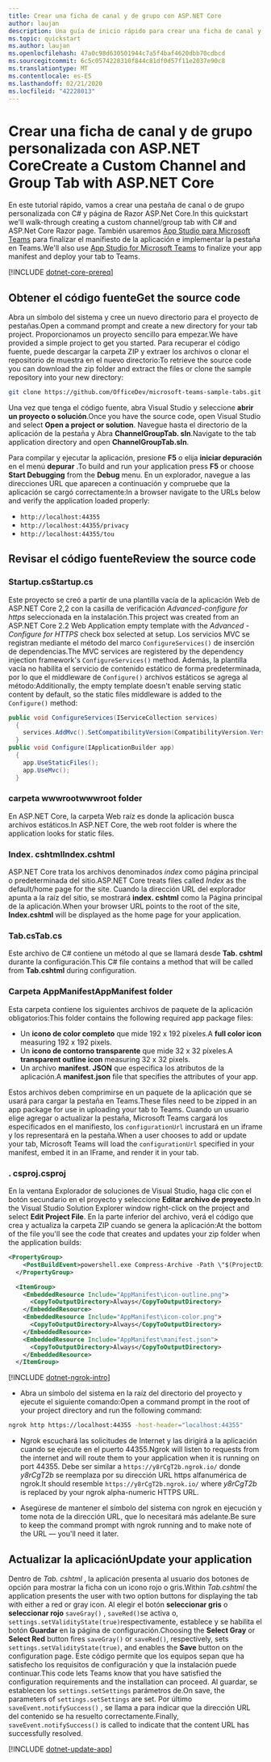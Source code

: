```yaml
---
title: Crear una ficha de canal y de grupo con ASP.NET Core
author: laujan
description: Una guía de inicio rápido para crear una ficha de canal y de grupo personalizada con ASP.NET Core.
ms.topic: quickstart
ms.author: laujan
ms.openlocfilehash: 47a0c98d630501944c7a5f4baf4620dbb70cdbcd
ms.sourcegitcommit: 6c5c0574228310f844c81df0d57f11e2037e90c8
ms.translationtype: MT
ms.contentlocale: es-ES
ms.lasthandoff: 02/21/2020
ms.locfileid: "42228013"
---
```

# <a name="create-a-custom-channel-and-group-tab-with-aspnet-core"></a><span data-ttu-id="811c4-103">Crear una ficha de canal y de grupo personalizada con ASP.NET Core</span><span class="sxs-lookup"><span data-stu-id="811c4-103">Create a Custom Channel and Group Tab with ASP.NET Core</span></span>

<span data-ttu-id="811c4-104">En este tutorial rápido, vamos a crear una pestaña de canal o de grupo personalizada con C# y página de Razor ASP.Net Core.</span><span class="sxs-lookup"><span data-stu-id="811c4-104">In this quickstart we'll walk-through creating a custom channel/group tab with C# and ASP.Net Core Razor page.</span></span> <span data-ttu-id="811c4-105">También usaremos [App Studio para Microsoft Teams](~/concepts/build-and-test/app-studio-overview.md) para finalizar el manifiesto de la aplicación e implementar la pestaña en Teams.</span><span class="sxs-lookup"><span data-stu-id="811c4-105">We'll also use [App Studio for Microsoft Teams](~/concepts/build-and-test/app-studio-overview.md) to finalize your app manifest and deploy your tab to Teams.</span></span>

[!INCLUDE [dotnet-core-prereq](~/includes/tabs/dotnet-core-prereq.md)]

## <a name="get-the-source-code"></a><span data-ttu-id="811c4-106">Obtener el código fuente</span><span class="sxs-lookup"><span data-stu-id="811c4-106">Get the source code</span></span>

<span data-ttu-id="811c4-107">Abra un símbolo del sistema y cree un nuevo directorio para el proyecto de pestañas.</span><span class="sxs-lookup"><span data-stu-id="811c4-107">Open a command prompt and create a new directory for your tab project.</span></span> <span data-ttu-id="811c4-108">Proporcionamos un proyecto sencillo para empezar.</span><span class="sxs-lookup"><span data-stu-id="811c4-108">We have provided a simple project to get you started.</span></span> <span data-ttu-id="811c4-109">Para recuperar el código fuente, puede descargar la carpeta ZIP y extraer los archivos o clonar el repositorio de muestra en el nuevo directorio:</span><span class="sxs-lookup"><span data-stu-id="811c4-109">To retrieve the source code you can download the zip folder and extract the files or clone the sample repository into your new directory:</span></span>

```bash
git clone https://github.com/OfficeDev/microsoft-teams-sample-tabs.git
```

<span data-ttu-id="811c4-110">Una vez que tenga el código fuente, abra Visual Studio y seleccione **abrir un proyecto o solución**.</span><span class="sxs-lookup"><span data-stu-id="811c4-110">Once you have the source code, open Visual Studio and select **Open a project or solution**.</span></span> <span data-ttu-id="811c4-111">Navegue hasta el directorio de la aplicación de la pestaña y Abra **ChannelGroupTab. sln**.</span><span class="sxs-lookup"><span data-stu-id="811c4-111">Navigate to the tab application directory and open **ChannelGroupTab.sln**.</span></span>

<span data-ttu-id="811c4-112">Para compilar y ejecutar la aplicación, presione **F5** o elija **iniciar depuración** en el menú **depurar** .</span><span class="sxs-lookup"><span data-stu-id="811c4-112">To build and run your application press **F5** or choose **Start Debugging** from the **Debug** menu.</span></span> <span data-ttu-id="811c4-113">En un explorador, navegue a las direcciones URL que aparecen a continuación y compruebe que la aplicación se cargó correctamente:</span><span class="sxs-lookup"><span data-stu-id="811c4-113">In a browser navigate to the URLs below and verify the application loaded properly:</span></span>

- `http://localhost:44355`
- `http://localhost:44355/privacy`
- `http://localhost:44355/tou`

## <a name="review-the-source-code"></a><span data-ttu-id="811c4-114">Revisar el código fuente</span><span class="sxs-lookup"><span data-stu-id="811c4-114">Review the source code</span></span>

### <a name="startupcs"></a><span data-ttu-id="811c4-115">Startup.cs</span><span class="sxs-lookup"><span data-stu-id="811c4-115">Startup.cs</span></span>

<span data-ttu-id="811c4-116">Este proyecto se creó a partir de una plantilla vacía de la aplicación Web de ASP.NET Core 2,2 con la casilla de verificación *Advanced-configure for https* seleccionada en la instalación.</span><span class="sxs-lookup"><span data-stu-id="811c4-116">This project was created from an ASP.NET Core 2.2 Web Application empty template with the *Advanced - Configure for HTTPS* check box selected at setup.</span></span> <span data-ttu-id="811c4-117">Los servicios MVC se registran mediante el método del marco `ConfigureServices()` de inserción de dependencias.</span><span class="sxs-lookup"><span data-stu-id="811c4-117">The MVC services are registered by the dependency injection framework's `ConfigureServices()` method.</span></span> <span data-ttu-id="811c4-118">Además, la plantilla vacía no habilita el servicio de contenido estático de forma predeterminada, por lo que el middleware de `Configure()` archivos estáticos se agrega al método:</span><span class="sxs-lookup"><span data-stu-id="811c4-118">Additionally, the empty template doesn't enable serving static content by default, so the static files middleware is added to the `Configure()` method:</span></span>

```csharp
public void ConfigureServices(IServiceCollection services)
  {
    services.AddMvc().SetCompatibilityVersion(CompatibilityVersion.Version_2_2);
  }
public void Configure(IApplicationBuilder app)
  {
    app.UseStaticFiles();
    app.UseMvc();
  }
```

### <a name="wwwroot-folder"></a><span data-ttu-id="811c4-119">carpeta wwwroot</span><span class="sxs-lookup"><span data-stu-id="811c4-119">wwwroot folder</span></span>

<span data-ttu-id="811c4-120">En ASP.NET Core, la carpeta Web raíz es donde la aplicación busca archivos estáticos.</span><span class="sxs-lookup"><span data-stu-id="811c4-120">In ASP.NET Core, the web root folder is where the application looks for static files.</span></span>

### <a name="indexcshtml"></a><span data-ttu-id="811c4-121">Index. cshtml</span><span class="sxs-lookup"><span data-stu-id="811c4-121">Index.cshtml</span></span>

<span data-ttu-id="811c4-122">ASP.NET Core trata los archivos denominados *index* como página principal o predeterminada del sitio.</span><span class="sxs-lookup"><span data-stu-id="811c4-122">ASP.NET Core treats files called *Index* as the default/home page for the site.</span></span> <span data-ttu-id="811c4-123">Cuando la dirección URL del explorador apunta a la raíz del sitio, se mostrará **index. cshtml** como la Página principal de la aplicación.</span><span class="sxs-lookup"><span data-stu-id="811c4-123">When your browser URL points to the root of the site, **Index.cshtml** will be displayed as the home page for your application.</span></span>

### <a name="tabcs"></a><span data-ttu-id="811c4-124">Tab.cs</span><span class="sxs-lookup"><span data-stu-id="811c4-124">Tab.cs</span></span>

<span data-ttu-id="811c4-125">Este archivo de C# contiene un método al que se llamará desde **Tab. cshtml** durante la configuración.</span><span class="sxs-lookup"><span data-stu-id="811c4-125">This C# file contains a method that will be called from **Tab.cshtml** during configuration.</span></span>

### <a name="appmanifest-folder"></a><span data-ttu-id="811c4-126">Carpeta AppManifest</span><span class="sxs-lookup"><span data-stu-id="811c4-126">AppManifest folder</span></span>

<span data-ttu-id="811c4-127">Esta carpeta contiene los siguientes archivos de paquete de la aplicación obligatorios:</span><span class="sxs-lookup"><span data-stu-id="811c4-127">This folder contains the following required app package files:</span></span>

- <span data-ttu-id="811c4-128">Un **icono de color completo** que mide 192 x 192 píxeles.</span><span class="sxs-lookup"><span data-stu-id="811c4-128">A **full color icon** measuring 192 x 192 pixels.</span></span>
- <span data-ttu-id="811c4-129">Un **icono de contorno transparente** que mide 32 x 32 píxeles.</span><span class="sxs-lookup"><span data-stu-id="811c4-129">A **transparent outline icon** measuring 32 x 32 pixels.</span></span>
- <span data-ttu-id="811c4-130">Un archivo **manifest. JSON** que especifica los atributos de la aplicación.</span><span class="sxs-lookup"><span data-stu-id="811c4-130">A **manifest.json** file that specifies the attributes of your app.</span></span>

<span data-ttu-id="811c4-131">Estos archivos deben comprimirse en un paquete de la aplicación que se usará para cargar la pestaña en Teams.</span><span class="sxs-lookup"><span data-stu-id="811c4-131">These files need to be zipped in an app package for use in uploading your tab to Teams.</span></span> <span data-ttu-id="811c4-132">Cuando un usuario elige agregar o actualizar la pestaña, Microsoft Teams cargará los especificados en el manifiesto, los `configurationUrl` incrustará en un iframe y los representará en la pestaña.</span><span class="sxs-lookup"><span data-stu-id="811c4-132">When a user chooses to add or update your tab, Microsoft Teams will load the `configurationUrl` specified in your manifest, embed it in an IFrame, and render it in your tab.</span></span>

### <a name="csproj"></a><span data-ttu-id="811c4-133">. csproj</span><span class="sxs-lookup"><span data-stu-id="811c4-133">.csproj</span></span>

<span data-ttu-id="811c4-134">En la ventana Explorador de soluciones de Visual Studio, haga clic con el botón secundario en el proyecto y seleccione **Editar archivo de proyecto**.</span><span class="sxs-lookup"><span data-stu-id="811c4-134">In the Visual Studio Solution Explorer window right-click on the project and select **Edit Project File**.</span></span> <span data-ttu-id="811c4-135">En la parte inferior del archivo, verá el código que crea y actualiza la carpeta ZIP cuando se genera la aplicación:</span><span class="sxs-lookup"><span data-stu-id="811c4-135">At the bottom of the file you'll see the code that creates and updates your zip folder when the application builds:</span></span>

```xml
<PropertyGroup>
    <PostBuildEvent>powershell.exe Compress-Archive -Path \"$(ProjectDir)AppManifest\*\" -DestinationPath \"$(TargetDir)tab.zip\" -Force</PostBuildEvent>
  </PropertyGroup>

  <ItemGroup>
    <EmbeddedResource Include="AppManifest\icon-outline.png">
      <CopyToOutputDirectory>Always</CopyToOutputDirectory>
    </EmbeddedResource>
    <EmbeddedResource Include="AppManifest\icon-color.png">
      <CopyToOutputDirectory>Always</CopyToOutputDirectory>
    </EmbeddedResource>
    <EmbeddedResource Include="AppManifest\manifest.json">
      <CopyToOutputDirectory>Always</CopyToOutputDirectory>
    </EmbeddedResource>
  </ItemGroup>
```

[!INCLUDE [dotnet-ngrok-intro](~/includes/tabs/dotnet-ngrok-intro.md)]

- <span data-ttu-id="811c4-136">Abra un símbolo del sistema en la raíz del directorio del proyecto y ejecute el siguiente comando:</span><span class="sxs-lookup"><span data-stu-id="811c4-136">Open a command prompt in the root of your project directory and run the following command:</span></span>

```bash
ngrok http https://localhost:44355 -host-header="localhost:44355"
```

- <span data-ttu-id="811c4-137">Ngrok escuchará las solicitudes de Internet y las dirigirá a la aplicación cuando se ejecute en el puerto 44355.</span><span class="sxs-lookup"><span data-stu-id="811c4-137">Ngrok will listen to requests from the internet and will route them to your application when it is running on port 44355.</span></span> <span data-ttu-id="811c4-138">Debe ser similar a `https://y8rCgT2b.ngrok.io/` donde *y8rCgT2b* se reemplaza por su dirección URL https alfanumérica de ngrok.</span><span class="sxs-lookup"><span data-stu-id="811c4-138">It should resemble `https://y8rCgT2b.ngrok.io/` where *y8rCgT2b* is replaced by your ngrok alpha-numeric HTTPS URL.</span></span>

- <span data-ttu-id="811c4-139">Asegúrese de mantener el símbolo del sistema con ngrok en ejecución y tome nota de la dirección URL, que lo necesitará más adelante.</span><span class="sxs-lookup"><span data-stu-id="811c4-139">Be sure to keep the command prompt with ngrok running and to make note of the URL — you'll need it later.</span></span>

## <a name="update-your-application"></a><span data-ttu-id="811c4-140">Actualizar la aplicación</span><span class="sxs-lookup"><span data-stu-id="811c4-140">Update your application</span></span>

<span data-ttu-id="811c4-141">Dentro de *Tab. cshtml* , la aplicación presenta al usuario dos botones de opción para mostrar la ficha con un icono rojo o gris.</span><span class="sxs-lookup"><span data-stu-id="811c4-141">Within *Tab.cshtml* the application presents the user with two option buttons for displaying the tab with either a red or gray icon.</span></span> <span data-ttu-id="811c4-142">Al elegir el botón **seleccionar gris** o **seleccionar rojo** `saveGray()` , `saveRed()`se activa o, `settings.setValidityState(true)`respectivamente, establece y se habilita el botón **Guardar** en la página de configuración.</span><span class="sxs-lookup"><span data-stu-id="811c4-142">Choosing the **Select Gray** or **Select Red** button fires `saveGray()` or `saveRed()`, respectively, sets `settings.setValidityState(true)`, and enables the **Save** button on the configuration page.</span></span> <span data-ttu-id="811c4-143">Este código permite que los equipos sepan que ha satisfecho los requisitos de configuración y que la instalación puede continuar.</span><span class="sxs-lookup"><span data-stu-id="811c4-143">This code lets Teams know that you have satisfied the configuration requirements and the installation can proceed.</span></span> <span data-ttu-id="811c4-144">Al guardar, se establecen los `settings.setSettings` parámetros de.</span><span class="sxs-lookup"><span data-stu-id="811c4-144">On save, the parameters of `settings.setSettings` are set.</span></span> <span data-ttu-id="811c4-145">Por último `saveEvent.notifySuccess()` , se llama a para indicar que la dirección URL del contenido se ha resuelto correctamente.</span><span class="sxs-lookup"><span data-stu-id="811c4-145">Finally, `saveEvent.notifySuccess()` is called to indicate that the content URL has successfully resolved.</span></span>

[!INCLUDE [dotnet-update-app](~/includes/tabs/dotnet-update-chan-grp-app.md)]

